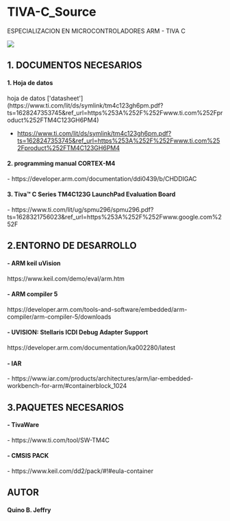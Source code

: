 # TIVA-C_Source
 ESPECIALIZACION EN MICROCONTROLADORES ARM - TIVA C

<img src="https://user-images.githubusercontent.com/47931397/128592547-d0ed1240-b36a-4172-88e8-b57462ea27a9.png">

<h2> 1. DOCUMENTOS NECESARIOS</h2>

<h4>1. Hoja de datos</h4>
hoja de datos ['datasheet'](https://www.ti.com/lit/ds/symlink/tm4c123gh6pm.pdf?ts=1628247353745&ref_url=https%253A%252F%252Fwww.ti.com%252Fproduct%252FTM4C123GH6PM4)

- https://www.ti.com/lit/ds/symlink/tm4c123gh6pm.pdf?ts=1628247353745&ref_url=https%253A%252F%252Fwww.ti.com%252Fproduct%252FTM4C123GH6PM4
<h4>2. programming manual CORTEX-M4</h4>
- https://developer.arm.com/documentation/ddi0439/b/CHDDIGAC
<h4>3. Tiva™ C Series TM4C123G LaunchPad Evaluation Board</h4>
- https://www.ti.com/lit/ug/spmu296/spmu296.pdf?ts=1628321756023&ref_url=https%253A%252F%252Fwww.google.com%252F

 <h2>2.ENTORNO DE DESARROLLO</h2>
 <h4>- ARM keil uVision</h4></h4>
 https://www.keil.com/demo/eval/arm.htm
 <h4>- ARM compiler 5 </h4>
 https://developer.arm.com/tools-and-software/embedded/arm-compiler/arm-compiler-5/downloads
  <h4>- UVISION: Stellaris ICDI Debug Adapter Support</h4>
  https://developer.arm.com/documentation/ka002280/latest
 <h4>- IAR </h4>
 - https://www.iar.com/products/architectures/arm/iar-embedded-workbench-for-arm/#containerblock_1024
 
 <h2>3.PAQUETES NECESARIOS</h2>
  <h4>- TivaWare </h4>
 - https://www.ti.com/tool/SW-TM4C
   <h4>- CMSIS PACK </h4>
 - https://www.keil.com/dd2/pack/#!#eula-container

 <h2>AUTOR</h2>
 <h4> Quino B. Jeffry</h4>
